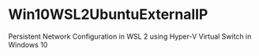 # Win10WSL2UbuntuExternalIP
Persistent Network Configuration in WSL 2 using Hyper-V Virtual Switch in Windows 10
